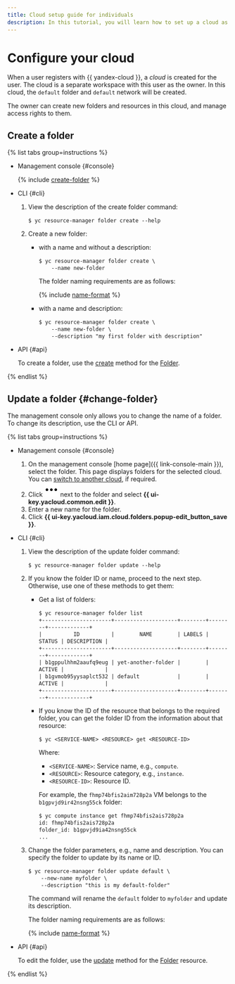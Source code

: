 ```yaml
---
title: Cloud setup guide for individuals
description: In this tutorial, you will learn how to set up a cloud as an individual.
---
```


# Configure your cloud

When a user registers with {{ yandex-cloud }}, a _cloud_ is created for the user. The cloud is a separate workspace with this user as the owner. In this cloud, the `default` folder and `default` network will be created.

The owner can create new folders and resources in this cloud, and manage access rights to them.

## Create a folder

{% list tabs group=instructions %}

- Management console {#console}

  {% include [create-folder](../../_includes/create-folder.md) %}

- CLI {#cli}

  1. View the description of the create folder command:

      ```
      $ yc resource-manager folder create --help
      ```

  1. Create a new folder:

      * with a name and without a description:
          ```
          $ yc resource-manager folder create \
              --name new-folder
          ```

          The folder naming requirements are as follows:

          {% include [name-format](../../_includes/name-format.md) %}

      * with a name and description:

          ```
          $ yc resource-manager folder create \
              --name new-folder \
              --description "my first folder with description"
          ```

- API {#api}

  To create a folder, use the [create](../../resource-manager/api-ref/Folder/create.md) method for the [Folder](../../resource-manager/api-ref/Folder/index.md).

{% endlist %}

## Update a folder {#change-folder}

The management console only allows you to change the name of a folder. To change its description, use the CLI or API.

{% list tabs group=instructions %}

- Management console {#console}

  1. On the management console [home page]({{ link-console-main }}), select the folder. This page displays folders for the selected cloud. You can [switch to another cloud](../../resource-manager/operations/cloud/switch-cloud.md), if required.
  1. Click ![image](../../_assets/console-icons/ellipsis.svg) next to the folder and select **{{ ui-key.yacloud.common.edit }}**.
  1. Enter a new name for the folder.
  1. Click **{{ ui-key.yacloud.iam.cloud.folders.popup-edit_button_save }}**.

- CLI {#cli}

  1. View the description of the update folder command:

      ```
      $ yc resource-manager folder update --help
      ```
  1. If you know the folder ID or name, proceed to the next step. Otherwise, use one of these methods to get them:

      * Get a list of folders:

          ```
          $ yc resource-manager folder list
          +----------------------+--------------------+--------+--------+-------------+
          |          ID          |        NAME        | LABELS | STATUS | DESCRIPTION |
          +----------------------+--------------------+--------+--------+-------------+
          | b1gppulhhm2aaufq9eug | yet-another-folder |        | ACTIVE |             |
          | b1gvmob95yysaplct532 | default            |        | ACTIVE |             |
          +----------------------+--------------------+--------+--------+-------------+
          ```

      * If you know the ID of the resource that belongs to the required folder, you can get the folder ID from the information about that resource:

          ```
          $ yc <SERVICE-NAME> <RESOURCE> get <RESOURCE-ID>
          ```

          Where:
          * `<SERVICE-NAME>`: Service name, e.g., `compute`.
          * `<RESOURCE>`: Resource category, e.g., `instance`.
          * `<RESOURCE-ID>`: Resource ID.

          For example, the `fhmp74bfis2aim728p2a` VM belongs to the `b1gpvjd9ir42nsng55ck` folder:

          ```
          $ yc compute instance get fhmp74bfis2ais728p2a
          id: fhmp74bfis2ais728p2a
          folder_id: b1gpvjd9ia42nsng55ck
          ...
          ```
  1. Change the folder parameters, e.g., name and description. You can specify the folder to update by its name or ID.

      ```
      $ yc resource-manager folder update default \
          --new-name myfolder \
          --description "this is my default-folder"
      ```

      The command will rename the `default` folder to `myfolder` and update its description.

      The folder naming requirements are as follows:

      {% include [name-format](../../_includes/name-format.md) %}



- API {#api}

  To edit the folder, use the [update](../../resource-manager/api-ref/Folder/update.md) method for the [Folder](../../resource-manager/api-ref/Folder/index.md) resource.
  
{% endlist %}